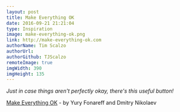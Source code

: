 ```yaml
---
layout: post
title: Make Everything OK
date: 2016-09-21 21:21:04
type: Inspiration
image: make-everything-ok.png
link: http://make-everything-ok.com
authorName: Tim Scalzo
authorUrl:
authorGithub: TJScalzo
remoteImage: true
imgWidth: 390
imgHeight: 135
---
```


_Just in case things aren't perfectly okay, there's this useful button!_



[Make Everything OK](http://make-everything-ok.com) - by Yury Fonareff and Dmitry Nikolaev
